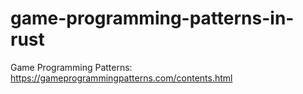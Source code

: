 # game-programming-patterns-in-rust

Game Programming Patterns: https://gameprogrammingpatterns.com/contents.html

